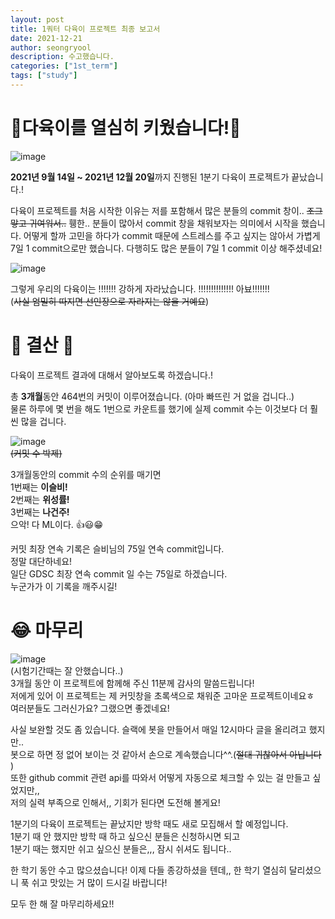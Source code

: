 ```yaml
---
layout: post
title: 1쿼터 다육이 프로젝트 최종 보고서
date: 2021-12-21
author: seongryool
description: 수고했습니다.
categories: ["1st_term"]
tags: ["study"]
---
```


# 🌵다육이를 열심히 키웠습니다!🌵

![image](https://user-images.githubusercontent.com/66999675/146788464-ec4b7f48-fe2e-4a02-a063-936346f0a6ed.png)

**2021년 9월 14일 ~ 2021년 12월 20일**까지 진행된 1분기 다육이 프로젝트가 끝났습니다.!

다육이 프로젝트를 처음 시작한 이유는 저를 포함해서 많은 분들의 commit 창이.. ~~조그맣고 귀여워서..~~ 휑한.. 분들이 많아서 commit 창을 채워보자는 의미에서 시작을 했습니다. 어떻게 할까 고민을 하다가 commit 때문에 스트레스를 주고 싶지는 않아서 가볍게 7일 1 commit으로만 했습니다. 다행히도 많은 분들이 7일 1 commit 이상 해주셨네요!

![image](https://user-images.githubusercontent.com/66999675/146788319-0f56483f-da42-43b9-b08f-a8eaed6a7c6c.png)  

그렇게 우리의 다육이는 !!!!!!! 강하게 자라났습니다. !!!!!!!!!!!!!! 아뵤!!!!!!!  
(~~사실 엄밀히 따지면 선인장으로 자라지는 않을 거예요~~)

# 🎇 결산 🎇

다육이 프로젝트 결과에 대해서 알아보도록 하겠습니다.!

총 **3개월**동안 464번의 커밋이 이루어졌습니다. (아마 빠뜨린 거 없을 겁니다..)  
물론 하루에 몇 번을 해도 1번으로 카운트를 했기에 실제 commit 수는 이것보다 더 훨씬 많을 겁니다.

![image](https://user-images.githubusercontent.com/66999675/146791267-3d56b710-f38a-4165-82d6-ad9c1912378a.png)  
~~(커밋 수 박제)~~

3개월동안의 commit 수의 순위를 매기면  
1번째는 **이슬비!**  
2번째는 **위성률!**  
3번째는 **나건주!**  
으악! 다 ML이다. 👍😃😁

커밋 최장 연속 기록은 슬비님의 75일 연속 commit입니다.  
정말 대단하네요!  
일단 GDSC 최장 연속 commit 일 수는 75일로 하겠습니다.  
누군가가 이 기록을 깨주시길!

# 😂 마무리

![image](https://user-images.githubusercontent.com/66999675/146793811-5b806dad-6a32-4138-9186-c200a52f042f.png)  
(시험기간때는 잘 안했습니다..)  
3개월 동안 이 프로젝트에 함께해 주신 11분께 감사의 말씀드립니다!  
저에게 있어 이 프로젝트는 제 커밋창을 초록색으로 채워준 고마운 프로젝트이네요ㅎ  
여러분들도 그러신가요? 그랬으면 좋겠네요!

사실 보완할 것도 좀 있습니다. 슬랙에 봇을 만들어서 매일 12시마다 글을 올리려고 했지만..  
봇으로 하면 정 없어 보이는 것 같아서 손으로 계속했습니다^^.(~~절대 귀찮아서 아닙니다~~ )  
또한 github commit 관련 api를 따와서 어떻게 자동으로 체크할 수 있는 걸 만들고 싶었지만,,  
저의 실력 부족으로 인해서,, 기회가 된다면 도전해 볼게요!

1분기의 다육이 프로젝트는 끝났지만 방학 때도 새로 모집해서 할 예정입니다.  
1분기 때 안 했지만 방학 때 하고 싶으신 분들은 신청하시면 되고  
1분기 때는 했지만 쉬고 싶으신 분들은,,, 잠시 쉬셔도 됩니다..

한 학기 동안 수고 많으셨습니다! 이제 다들 종강하셨을 텐데,, 한 학기 열심히 달리셨으니 푹 쉬고 맛있는 거 많이 드시길 바랍니다!

모두 한 해 잘 마무리하세요!!
